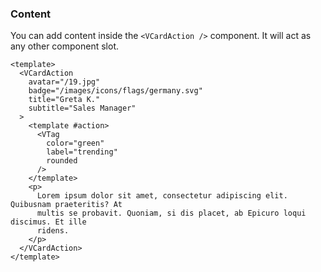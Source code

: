 ### Content

You can add content inside the `<VCardAction />` component. It will act as
any other component slot.

<!--code-->

```vue
<template>
  <VCardAction
    avatar="/19.jpg"
    badge="/images/icons/flags/germany.svg"
    title="Greta K."
    subtitle="Sales Manager"
  >
    <template #action>
      <VTag
        color="green"
        label="trending"
        rounded
      />
    </template>
    <p>
      Lorem ipsum dolor sit amet, consectetur adipiscing elit. Quibusnam praeteritis? At
      multis se probavit. Quoniam, si dis placet, ab Epicuro loqui discimus. Et ille
      ridens.
    </p>
  </VCardAction>
</template>
```

<!--/code-->
